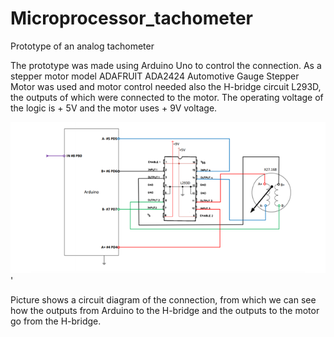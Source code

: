 # Microprocessor_tachometer
 Prototype of an analog tachometer
 
The prototype was made using Arduino Uno to control the connection. As a stepper motor
model ADAFRUIT ADA2424 Automotive Gauge Stepper Motor was used and motor control needed
also the H-bridge circuit L293D, the outputs of which were connected to the motor. The operating voltage of the logic is + 5V and
the motor uses + 9V voltage.

![Picture](https://github.com/oskara-ai/Microprocessor_tachometer/blob/main/Kuva1.png)'

Picture shows a circuit diagram of the connection, from which we can see how the outputs from Arduino to the H-bridge and
the outputs to the motor go from the H-bridge.
